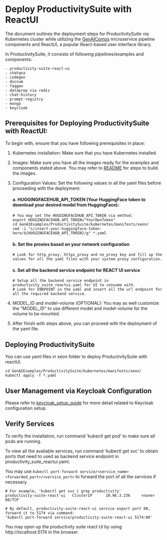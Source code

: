 # Deploy ProductivitySuite with ReactUI

The document outlines the deployment steps for ProductivitySuite via Kubernetes cluster while utilizing the [GenAIComps](https://github.com/opea-project/GenAIComps.git) microservice pipeline components and ReactUI, a popular React-based user interface library.

In ProductivitySuite, it consists of following pipelines/examples and components:
```
- productivity-suite-react-ui
- chatqna
- codegen
- docsum
- faqgen
- dataprep via redis
- chat-history
- prompt-registry
- mongo
- keycloak
```

## Prerequisites for Deploying ProductivitySuite with ReactUI:
To begin with, ensure that you have following prerequisites in place:

1. Kubernetes installation: Make sure that you have Kubernetes installed.
2. Images: Make sure you have all the images ready for the examples and components stated above. You may refer to [README](../../docker/xeon/README.md) for steps to build the images.
3. Configuration Values: Set the following values in all the yaml files before proceeding with the deployment:
   #### a. HUGGINGFACEHUB_API_TOKEN (Your HuggingFace token to download your desired model from HuggingFace):
   ```
   # You may set the HUGGINGFACEHUB_API_TOKEN via method:
   export HUGGINGFACEHUB_API_TOKEN="YourOwnToken"
   cd GenAIExamples/ProductivitySuite/kubernetes/manifests/xeon/
   sed -i "s/insert-your-huggingface-token-here/${HUGGINGFACEHUB_API_TOKEN}/g" *.yaml
   ```

   #### b. Set the proxies based on your network configuration
   ```
   # Look for http_proxy, https_proxy and no_proxy key and fill up the values for all the yaml files with your system proxy configuration.
   ```

   #### c. Set all the backend service endpoint for REACT UI service
   ```
   # Setup all the backend service endpoint in productivity_suite_reactui.yaml for UI to consume with.
   # Look for ENDPOINT in the yaml and insert all the url endpoint for all the required backend service.
   ```
4. MODEL_ID and model-volume (OPTIONAL): You may as well customize the "MODEL_ID" to use different model and model-volume for the volume to be mounted.
5. After finish with steps above, you can proceed with the deployment of the yaml file.

## Deploying ProductivitySuite
You can use yaml files in xeon folder to deploy ProductivitySuite with reactUI.
```
cd GenAIExamples/ProductivitySuite/kubernetes/manifests/xeon/
kubectl apply -f *.yaml
```

## User Management via Keycloak Configuration
Please refer to [keycloak_setup_guide](../../docker/xeon/keycloak_setup_guide.md) for more detail related to Keycloak configuration setup.

## Verify Services
To verify the installation, run command 'kubectl get pod' to make sure all pods are running.

To view all the available services, run command 'kubectl get svc' to obtain ports that need to used as backend service endpoint in productivity_suite_reactui.yaml.

You may use `kubectl port-forward service/<service_name> <forwarded_port>/<service_port>` to forward the port of all the services if necessary.
```
# For example, 'kubectl get svc | grep productivity'
productivity-suite-react-ui   ClusterIP      10.96.3.236     <none>        80/TCP

# By default, productivity-suite-react-ui service export port 80, forward it to 5174 via command:
'kubectl port-forward service/productivity-suite-react-ui 5174:80'
```

You may open up the productivity suite react UI by using http://localhost:5174 in the browser.
